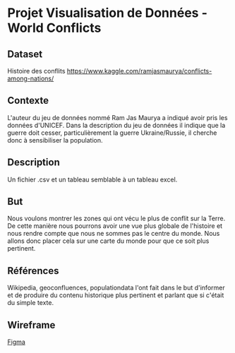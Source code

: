 # Projet Visualisation de Données - World Conflicts
## Dataset
Histoire des conflits
https://www.kaggle.com/ramjasmaurya/conflicts-among-nations/
## Contexte
L'auteur du jeu de données nommé Ram Jas Maurya a indiqué avoir pris les données d'UNICEF. Dans la description du jeu de données il indique que la guerre doit cesser, particulièrement la guerre Ukraine/Russie, il cherche donc à sensibiliser la population. 
## Description 
Un fichier .csv et un tableau semblable à un tableau excel.
## But
Nous voulons montrer les zones qui ont vécu le plus de conflit sur la Terre. De cette manière nous pourrons avoir une vue plus globale de l'histoire et nous rendre compte que nous ne sommes pas le centre du monde. Nous allons donc placer cela sur une carte du monde pour que ce soit plus pertinent.
## Références
Wikipedia, geoconfluences, populationdata  l'ont fait dans le but d'informer et de produire du contenu historique plus pertinent et parlant que si c'était du simple texte.
## Wireframe
[Figma](https://www.figma.com/file/XzKVHJ52Q9ZBgQNcDv2TVm/VisualDon?node-id=0%3A1)

